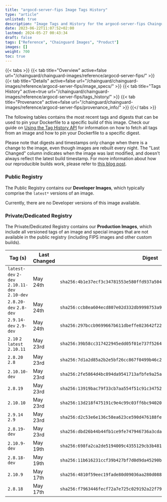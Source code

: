 ```yaml
---
title: "argocd-server-fips Image Tags History"
type: "article"
unlisted: true
description: "Image Tags and History for the argocd-server-fips Chainguard Image"
date: 2023-06-22T11:07:52+02:00
lastmod: 2024-05-27 00:43:34
draft: false
tags: ["Reference", "Chainguard Images", "Product"]
images: []
weight: 700
toc: true
---
```


{{< tabs >}}
{{< tab title="Overview" active=false url="/chainguard/chainguard-images/reference/argocd-server-fips/" >}}
{{< tab title="Details" active=false url="/chainguard/chainguard-images/reference/argocd-server-fips/image_specs/" >}}
{{< tab title="Tags History" active=true url="/chainguard/chainguard-images/reference/argocd-server-fips/tags_history/" >}}
{{< tab title="Provenance" active=false url="/chainguard/chainguard-images/reference/argocd-server-fips/provenance_info/" >}}
{{</ tabs >}}

The following tables contains the most recent tags and digests that can be used to pin your Dockerfile to a specific build of this image. Check our guide on [Using the Tag History API](/chainguard/chainguard-images/using-the-tag-history-api/) for information on how to fetch all tags from an image and how to pin your Dockerfile to a specific digest.

Please note that digests and timestamps only change when there is a change to the image, even though images are rebuilt every night. The "Last Changed" column indicates when the image was last modified, and doesn't always reflect the latest build timestamp. For more information about how our reproducible builds work, please refer to [this blog post](https://www.chainguard.dev/unchained/reproducing-chainguards-reproducible-image-builds).

### Public Registry
The Public Registry contains our **Developer Images**, which typically comprise the `latest*` versions of an image.

Currently, there are no Developer versions of this image available.

### Private/Dedicated Registry
The Private/Dedicated Registry contains our **Production Images**, which include all versioned tags of an image and special images that are not available in the public registry (including FIPS images and other custom builds).

| Tag (s)                                        | Last Changed | Digest                                                                    |
|------------------------------------------------|--------------|---------------------------------------------------------------------------|
|  `latest-dev` `2-dev` `2.10.11-dev` `2.10-dev` | May 24th     | `sha256:4b1e37ecf3c34781553e580ffd937a50406816ff4a5ed6ba09f53478a04d7af6` |
|  `2.8.20-dev` `2.8-dev`                        | May 24th     | `sha256:ccb8ea604ecd807e02d332db9998753a9eece3036eadea0e44e9b0c9895554d6` |
|  `2.9.14-dev` `2.9-dev`                        | May 24th     | `sha256:297bccb9699667b611dbeffe023642f22e3296a0d5b54e6515e509b76cbbd457` |
|  `2.10` `2` `latest` `2.10.11`                 | May 23rd     | `sha256:39b58cc317422945edd05f01e737f52646312a234d6126b9fe23d1b729da67c3` |
|  `2.8.20` `2.8`                                | May 23rd     | `sha256:7d1a2d85a2b2e5bf26cc867f0499b46c2e1629db92462493e12dcdb7a5f06e34` |
|  `2.10.10-dev`                                 | May 23rd     | `sha256:2fe5864d4bc894da9541713afbfe9a25a7d1ce8e03f0b18beff9c646ee51d49a` |
|  `2.8.19`                                      | May 23rd     | `sha256:13919bac79f33cb7aa554f51c91c34752bb9e8b1c1849966cdb238e38239a792` |
|  `2.10.10`                                     | May 23rd     | `sha256:13d218f475191c9e4c99c03ff6bc9402052efe2649b837d818490cdeb971b0d5` |
|  `2.9.14` `2.9`                                | May 23rd     | `sha256:d2c53e6e136c58ea623ce590d476188fe18c85e805c07fa035d1962a4edd306f` |
|  `2.8.19-dev`                                  | May 23rd     | `sha256:dbd26b44b44fb1ce9fe747946736a3cda6eb657e298bb8085f3a1cbc8501633e` |
|  `2.10.9-dev`                                  | May 19th     | `sha256:698fa2ca2de5194009c4355129cb3b481c6cd0313b11db0a2540cc9cd0b026b9` |
|  `2.8.18-dev`                                  | May 19th     | `sha256:11b616231ccf39b427bf7d0d9da45290b4a3549dbc6ba835fb0e1a5354350d98` |
|  `2.10.9`                                      | May 17th     | `sha256:4810f59eec19fade80d09036aa280d088cc38d09aa115b02642a6f9486b172fe` |
|  `2.8.18`                                      | May 17th     | `sha256:f7963446fecf72a7e725c029192a22f793dd6202d91a1ab1850b75928bf5a5ff` |

